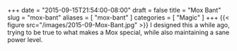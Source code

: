 +++
date = "2015-09-15T21:54:00-08:00"
draft = false
title = "Mox Bant"
slug = "mox-bant"
aliases = [
	"mox-bant"
]
categories = [
	"Magic"
]
+++
{{< figure src="/images/2015-09-Mox-Bant.jpg" >}}
I designed this a while ago, trying to be true to what makes a Mox special, while also maintaining a sane power level.
